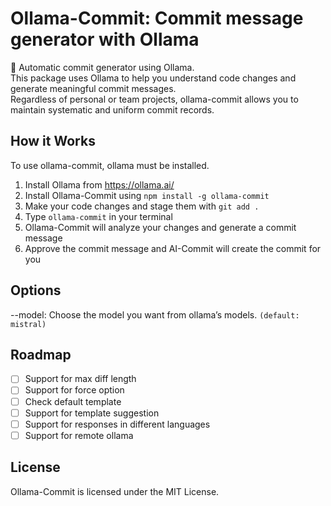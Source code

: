 # **Ollama-Commit: Commit message generator with Ollama**

🚀 Automatic commit generator using Ollama.  
This package uses Ollama to help you understand code changes and generate meaningful commit messages.  
Regardless of personal or team projects, ollama-commit allows you to maintain systematic and uniform commit records.  

## How it Works

To use ollama-commit, ollama must be installed.

1. Install Ollama from <https://ollama.ai/>  
2. Install Ollama-Commit using `npm install -g ollama-commit`
3. Make your code changes and stage them with `git add .`
4. Type `ollama-commit` in your terminal
5. Ollama-Commit will analyze your changes and generate a commit message
6. Approve the commit message and AI-Commit will create the commit for you

## Options

--model: Choose the model you want from ollama’s models. `(default: mistral)`

## Roadmap

- [ ] Support for max diff length
- [ ] Support for force option
- [ ] Check default template
- [ ] Support for template suggestion
- [ ] Support for responses in different languages
- [ ] Support for remote ollama

## License

Ollama-Commit is licensed under the MIT License.
